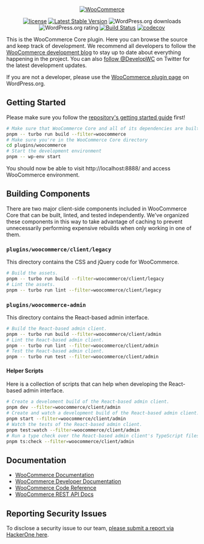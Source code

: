 <p align="center"><a href="https://woocommerce.com/"><img src="https://woocommerce.com/wp-content/themes/woo/images/logo-woocommerce@2x.png" alt="WooCommerce"></a></p>

<p align="center">
<a href="https://packagist.org/packages/woocommerce/woocommerce"><img src="https://poser.pugx.org/woocommerce/woocommerce/license" alt="license"></a> 
<a href="https://packagist.org/packages/woocommerce/woocommerce"><img src="https://poser.pugx.org/woocommerce/woocommerce/v/stable" alt="Latest Stable Version"></a>
<img src="https://img.shields.io/wordpress/plugin/dt/woocommerce.svg" alt="WordPress.org downloads">
<img src="https://img.shields.io/wordpress/plugin/r/woocommerce.svg" alt="WordPress.org rating">
<a href="https://github.com/woocommerce/woocommerce/actions/workflows/ci.yml"><img src="https://github.com/woocommerce/woocommerce/actions/workflows/ci.yml/badge.svg?branch=trunk" alt="Build Status"></a>
<a href="https://codecov.io/gh/woocommerce/woocommerce"><img src="https://codecov.io/gh/woocommerce/woocommerce/branch/trunk/graph/badge.svg" alt="codecov"></a>
</p>

This is the WooCommerce Core plugin. Here you can browse the source and keep track of development. We recommend all developers to follow the [WooCommerce development blog](https://woocommerce.wordpress.com/) to stay up to date about everything happening in the project. You can also [follow @DevelopWC](https://twitter.com/DevelopWC) on Twitter for the latest development updates.

If you are not a developer, please use the [WooCommerce plugin page](https://wordpress.org/plugins/woocommerce/) on WordPress.org.

## Getting Started

Please make sure you follow the [repository's getting started guide](../../README.md#getting-started) first!

```bash
# Make sure that WooCommerce Core and all of its dependencies are built
pnpm -- turbo run build --filter=woocommerce
# Make sure you're in the WooCommerce Core directory
cd plugins/woocommerce
# Start the development environment
pnpm -- wp-env start
```

You should now be able to visit http://localhost:8888/ and access WooCommerce environment.

## Building Components

There are two major client-side components included in WooCommerce Core that can be built, linted, and tested independently. We've organized these components
in this way to take advantage of caching to prevent unnecessarily performing expensive rebuilds when only working in one of them.

### `plugins/woocommerce/client/legacy`

This directory contains the CSS and jQuery code for WooCommerce.

```bash
# Build the assets.
pnpm -- turbo run build --filter=woocommerce/client/legacy
# Lint the assets.
pnpm -- turbo run lint --filter=woocommerce/client/legacy
```

### `plugins/woocommerce-admin`

This directory contains the React-based admin interface.

```bash
# Build the React-based admin client.
pnpm -- turbo run build --filter=woocommerce/client/admin
# Lint the React-based admin client.
pnpm -- turbo run lint --filter=woocommerce/client/admin
# Test the React-based admin client.
pnpm -- turbo run test --filter=woocommerce/client/admin
```

#### Helper Scripts

Here is a collection of scripts that can help when developing the React-based admin interface.

```bash
# Create a develoment build of the React-based admin client.
pnpm dev --filter=woocommerce/client/admin
# Create and watch a development build of the React-based admin client.
pnpm start --filter=woocommerce/client/admin
# Watch the tests of the React-based admin client.
pnpm test:watch --filter=woocommerce/client/admin
# Run a type check over the React-based admin client's TypeScript files.
pnpm ts:check --filter=woocommerce/client/admin
```

## Documentation
* [WooCommerce Documentation](https://docs.woocommerce.com/)
* [WooCommerce Developer Documentation](https://github.com/woocommerce/woocommerce/wiki)
* [WooCommerce Code Reference](https://docs.woocommerce.com/wc-apidocs/)
* [WooCommerce REST API Docs](https://woocommerce.github.io/woocommerce-rest-api-docs/)

## Reporting Security Issues
To disclose a security issue to our team, [please submit a report via HackerOne here](https://hackerone.com/automattic/).
